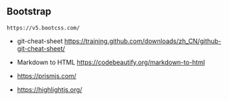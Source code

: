 

## Bootstrap
    https://v5.bootcss.com/

- git-cheat-sheet https://training.github.com/downloads/zh_CN/github-git-cheat-sheet/

- Markdown to HTML https://codebeautify.org/markdown-to-html
- https://prismjs.com/
- https://highlightjs.org/